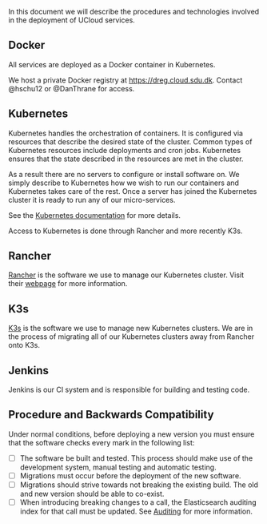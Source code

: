 In this document we will describe the procedures and technologies involved in the deployment of UCloud services.

## Docker

All services are deployed as a Docker container in Kubernetes.

We host a private Docker registry at https://dreg.cloud.sdu.dk. Contact @hschu12 or @DanThrane for access.

## Kubernetes

Kubernetes handles the orchestration of containers. It is configured via
resources that describe the desired state of the cluster. Common types of
Kubernetes resources include deployments and cron jobs. Kubernetes ensures
that the state described in the resources are met in the cluster.

As a result there are no servers to configure or install software on. We simply
describe to Kubernetes how we wish to run our containers and Kubernetes takes
care of the rest. Once a server has joined the Kubernetes cluster it is ready
to run any of our micro-services.

See the [Kubernetes documentation](https://kubernetes.io/) for more details.

Access to Kubernetes is done through Rancher and more recently K3s.

## Rancher

[Rancher](https://rancher.com) is the software we use to manage our Kubernetes
cluster. Visit their [webpage](https://rancher.com) for more information.

## K3s

[K3s](https://k3s.io) is the software we use to manage new Kubernetes clusters. We are in the process of migrating all 
of our Kubernetes clusters away from Rancher onto K3s.

## Jenkins

Jenkins is our CI system and is responsible for building and testing code.

## Procedure and Backwards Compatibility

Under normal conditions, before deploying a new version you must ensure that
the software checks every mark in the following list:

- [ ] The software be built and tested. This process should make use of the development system, manual testing and automatic testing.
- [ ] Migrations must occur before the deployment of the new software.
- [ ] Migrations should strive towards not breaking the existing build. The old and new version should be able to co-exist.
- [ ] When introducing breaking changes to a call, the Elasticsearch auditing index for that call must be updated. See [Auditing](./auditing.md) for more information.
